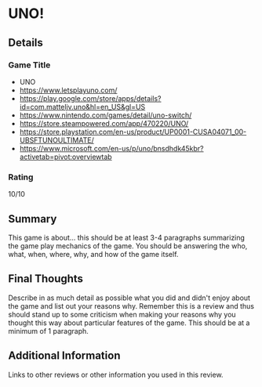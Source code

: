 # UNO!

## Details

### Game Title

* UNO
* https://www.letsplayuno.com/
* https://play.google.com/store/apps/details?id=com.matteljv.uno&hl=en_US&gl=US
* https://www.nintendo.com/games/detail/uno-switch/
* https://store.steampowered.com/app/470220/UNO/
* https://store.playstation.com/en-us/product/UP0001-CUSA04071_00-UBSFTUNOULTIMATE/
* https://www.microsoft.com/en-us/p/uno/bnsdhdk45kbr?activetab=pivot:overviewtab

### Rating

10/10

## Summary

This game is about... this should be at least 3-4 paragraphs summarizing the
game play mechanics of the game. You should be answering the who, what,
when, where, why, and how of the game itself.

## Final Thoughts

Describe in as much detail as possible what you did and didn't enjoy about the
game and list out your reasons why. Remember this is a review and thus should
stand up to some criticism when making your reasons why you thought this way
about particular features of the game. This should be at a minimum of 1
paragraph.

## Additional Information

Links to other reviews or other information you used in this review.
